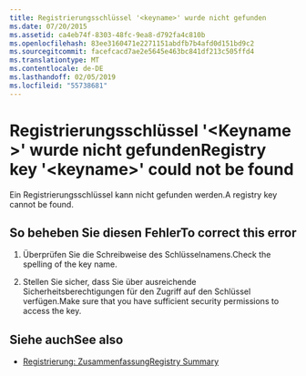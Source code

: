```yaml
---
title: Registrierungsschlüssel '<keyname>' wurde nicht gefunden
ms.date: 07/20/2015
ms.assetid: ca4eb74f-8303-48fc-9ea8-d792fa4c810b
ms.openlocfilehash: 83ee3160471e2271151abdfb7b4afd0d151bd9c2
ms.sourcegitcommit: facefcacd7ae2e5645e463bc841df213c505ffd4
ms.translationtype: MT
ms.contentlocale: de-DE
ms.lasthandoff: 02/05/2019
ms.locfileid: "55738681"
---
```

# <a name="registry-key-keyname-could-not-be-found"></a><span data-ttu-id="9d122-102">Registrierungsschlüssel '\<Keyname >' wurde nicht gefunden</span><span class="sxs-lookup"><span data-stu-id="9d122-102">Registry key '\<keyname>' could not be found</span></span>
<span data-ttu-id="9d122-103">Ein Registrierungsschlüssel kann nicht gefunden werden.</span><span class="sxs-lookup"><span data-stu-id="9d122-103">A registry key cannot be found.</span></span>  
  
## <a name="to-correct-this-error"></a><span data-ttu-id="9d122-104">So beheben Sie diesen Fehler</span><span class="sxs-lookup"><span data-stu-id="9d122-104">To correct this error</span></span>  
  
1.  <span data-ttu-id="9d122-105">Überprüfen Sie die Schreibweise des Schlüsselnamens.</span><span class="sxs-lookup"><span data-stu-id="9d122-105">Check the spelling of the key name.</span></span>  
  
2.  <span data-ttu-id="9d122-106">Stellen Sie sicher, dass Sie über ausreichende Sicherheitsberechtigungen für den Zugriff auf den Schlüssel verfügen.</span><span class="sxs-lookup"><span data-stu-id="9d122-106">Make sure that you have sufficient security permissions to access the key.</span></span>  
  
## <a name="see-also"></a><span data-ttu-id="9d122-107">Siehe auch</span><span class="sxs-lookup"><span data-stu-id="9d122-107">See also</span></span>
- [<span data-ttu-id="9d122-108">Registrierung: Zusammenfassung</span><span class="sxs-lookup"><span data-stu-id="9d122-108">Registry Summary</span></span>](../../visual-basic/language-reference/keywords/registry-summary.md)
